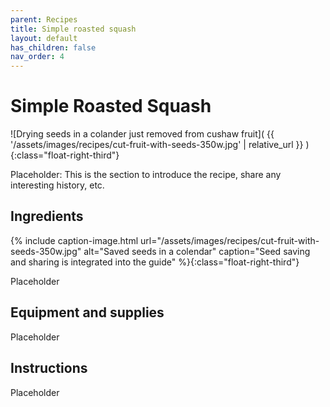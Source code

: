 ```yaml
---
parent: Recipes
title: Simple roasted squash
layout: default
has_children: false
nav_order: 4
---
```


# Simple Roasted Squash

![Drying seeds in a colander just removed from cushaw fruit]( {{ '/assets/images/recipes/cut-fruit-with-seeds-350w.jpg' | relative_url }} )
{:class="float-right-third"}

Placeholder: This is the section to introduce the recipe, share any interesting history, etc.

## Ingredients

{% include caption-image.html url="/assets/images/recipes/cut-fruit-with-seeds-350w.jpg" alt="Saved seeds in a colendar" caption="Seed saving and sharing is integrated into the guide" %}{:class="float-right-third"}

Placeholder

## Equipment and supplies

Placeholder

## Instructions

Placeholder